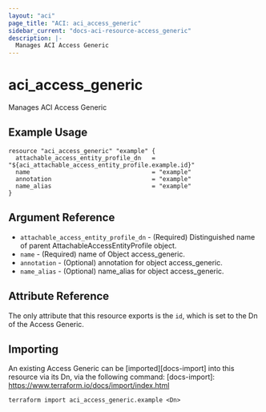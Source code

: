 ```yaml
---
layout: "aci"
page_title: "ACI: aci_access_generic"
sidebar_current: "docs-aci-resource-access_generic"
description: |-
  Manages ACI Access Generic
---
```


# aci_access_generic #

Manages ACI Access Generic

## Example Usage ##

```hcl
resource "aci_access_generic" "example" {
  attachable_access_entity_profile_dn   = "${aci_attachable_access_entity_profile.example.id}"
  name                                  = "example"
  annotation                            = "example"
  name_alias                            = "example"
}
```

## Argument Reference ##

* `attachable_access_entity_profile_dn` - (Required) Distinguished name of parent AttachableAccessEntityProfile object.
* `name` - (Required) name of Object access_generic.
* `annotation` - (Optional) annotation for object access_generic.
* `name_alias` - (Optional) name_alias for object access_generic.

## Attribute Reference

The only attribute that this resource exports is the `id`, which is set to the
Dn of the Access Generic.

## Importing ##

An existing Access Generic can be [imported][docs-import] into this resource via its Dn, via the following command:
[docs-import]: https://www.terraform.io/docs/import/index.html

```
terraform import aci_access_generic.example <Dn>
```
